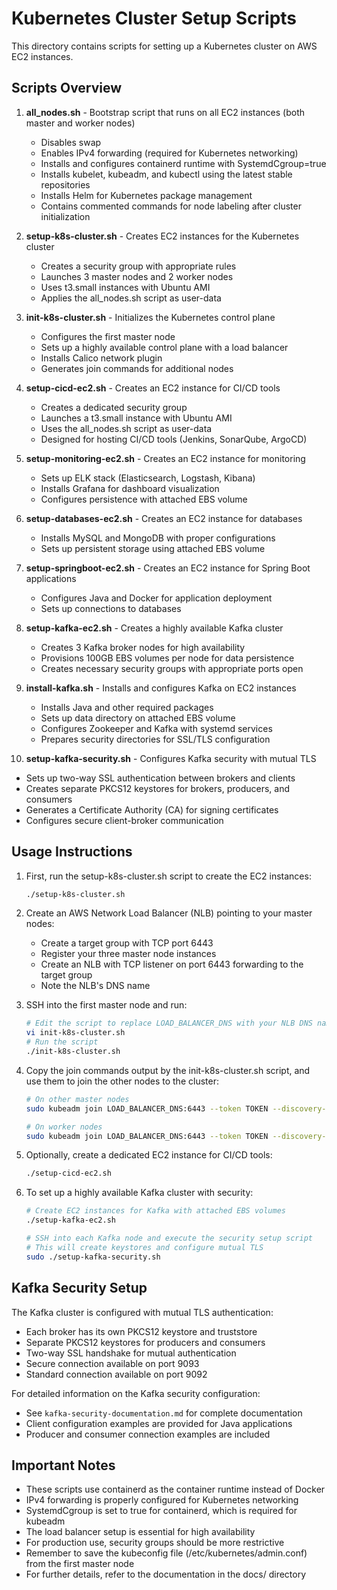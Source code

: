 # Kubernetes Cluster Setup Scripts

This directory contains scripts for setting up a Kubernetes cluster on AWS EC2 instances.

## Scripts Overview

1. **all_nodes.sh** - Bootstrap script that runs on all EC2 instances (both master and worker nodes)
   - Disables swap
   - Enables IPv4 forwarding (required for Kubernetes networking)
   - Installs and configures containerd runtime with SystemdCgroup=true
   - Installs kubelet, kubeadm, and kubectl using the latest stable repositories
   - Installs Helm for Kubernetes package management
   - Contains commented commands for node labeling after cluster initialization

2. **setup-k8s-cluster.sh** - Creates EC2 instances for the Kubernetes cluster
   - Creates a security group with appropriate rules
   - Launches 3 master nodes and 2 worker nodes
   - Uses t3.small instances with Ubuntu AMI
   - Applies the all_nodes.sh script as user-data

3. **init-k8s-cluster.sh** - Initializes the Kubernetes control plane
   - Configures the first master node
   - Sets up a highly available control plane with a load balancer
   - Installs Calico network plugin
   - Generates join commands for additional nodes

4. **setup-cicd-ec2.sh** - Creates an EC2 instance for CI/CD tools
   - Creates a dedicated security group
   - Launches a t3.small instance with Ubuntu AMI
   - Uses the all_nodes.sh script as user-data
   - Designed for hosting CI/CD tools (Jenkins, SonarQube, ArgoCD)

5. **setup-monitoring-ec2.sh** - Creates an EC2 instance for monitoring
   - Sets up ELK stack (Elasticsearch, Logstash, Kibana)
   - Installs Grafana for dashboard visualization
   - Configures persistence with attached EBS volume

6. **setup-databases-ec2.sh** - Creates an EC2 instance for databases
   - Installs MySQL and MongoDB with proper configurations
   - Sets up persistent storage using attached EBS volume

7. **setup-springboot-ec2.sh** - Creates an EC2 instance for Spring Boot applications
   - Configures Java and Docker for application deployment
   - Sets up connections to databases

8. **setup-kafka-ec2.sh** - Creates a highly available Kafka cluster
   - Creates 3 Kafka broker nodes for high availability
   - Provisions 100GB EBS volumes per node for data persistence
   - Creates necessary security groups with appropriate ports open

9. **install-kafka.sh** - Installs and configures Kafka on EC2 instances
   - Installs Java and other required packages
   - Sets up data directory on attached EBS volume
   - Configures Zookeeper and Kafka with systemd services
   - Prepares security directories for SSL/TLS configuration

10. **setup-kafka-security.sh** - Configures Kafka security with mutual TLS
   - Sets up two-way SSL authentication between brokers and clients
   - Creates separate PKCS12 keystores for brokers, producers, and consumers
   - Generates a Certificate Authority (CA) for signing certificates
   - Configures secure client-broker communication

## Usage Instructions

1. First, run the setup-k8s-cluster.sh script to create the EC2 instances:
   ```bash
   ./setup-k8s-cluster.sh
   ```

2. Create an AWS Network Load Balancer (NLB) pointing to your master nodes:
   - Create a target group with TCP port 6443
   - Register your three master node instances
   - Create an NLB with TCP listener on port 6443 forwarding to the target group
   - Note the NLB's DNS name

3. SSH into the first master node and run:
   ```bash
   # Edit the script to replace LOAD_BALANCER_DNS with your NLB DNS name
   vi init-k8s-cluster.sh
   # Run the script
   ./init-k8s-cluster.sh
   ```

4. Copy the join commands output by the init-k8s-cluster.sh script, and use them to join the other nodes to the cluster:
   ```bash
   # On other master nodes
   sudo kubeadm join LOAD_BALANCER_DNS:6443 --token TOKEN --discovery-token-ca-cert-hash HASH --control-plane --certificate-key KEY
   
   # On worker nodes
   sudo kubeadm join LOAD_BALANCER_DNS:6443 --token TOKEN --discovery-token-ca-cert-hash HASH
   ```

5. Optionally, create a dedicated EC2 instance for CI/CD tools:
   ```bash
   ./setup-cicd-ec2.sh
   ```

6. To set up a highly available Kafka cluster with security:
   ```bash
   # Create EC2 instances for Kafka with attached EBS volumes
   ./setup-kafka-ec2.sh
   
   # SSH into each Kafka node and execute the security setup script
   # This will create keystores and configure mutual TLS
   sudo ./setup-kafka-security.sh
   ```

## Kafka Security Setup

The Kafka cluster is configured with mutual TLS authentication:

- Each broker has its own PKCS12 keystore and truststore
- Separate PKCS12 keystores for producers and consumers
- Two-way SSL handshake for mutual authentication
- Secure connection available on port 9093
- Standard connection available on port 9092

For detailed information on the Kafka security configuration:
- See `kafka-security-documentation.md` for complete documentation
- Client configuration examples are provided for Java applications
- Producer and consumer connection examples are included

## Important Notes

- These scripts use containerd as the container runtime instead of Docker
- IPv4 forwarding is properly configured for Kubernetes networking
- SystemdCgroup is set to true for containerd, which is required for kubeadm
- The load balancer setup is essential for high availability
- For production use, security groups should be more restrictive
- Remember to save the kubeconfig file (/etc/kubernetes/admin.conf) from the first master node
- For further details, refer to the documentation in the docs/ directory 